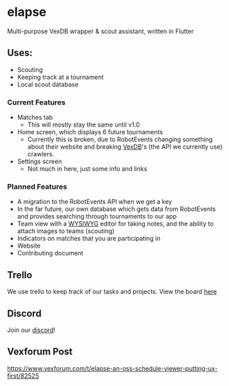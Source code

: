 # elapse
Multi-purpose VexDB wrapper &amp; scout assistant, written in Flutter

## Uses:
- Scouting
- Keeping track at a tournament
- Local scout database

### Current Features

- Matches tab
  - This will mostly stay the same until v1.0
- Home screen, which displays 6 future tournaments
  - Currently this is broken, due to RobotEvents changing something about their website and breaking [VexDB](https://vexdb.io)'s (the API we currently use) crawlers.
- Settings screen
  - Not much in here, just some info and links

### Planned Features

- A migration to the RobotEvents API when we get a key
- In the far future, our own database which gets data from RobotEvents and provides searching through tournaments to our app
- Team view with a [WYSIWYG](https://en.wikipedia.org/wiki/WYSIWYG) editor for taking notes, and the ability to attach images to teams (scouting)
- Indicators on matches that you are participating in
- Website
- Contributing document

## Trello
We use trello to keep track of our tasks and projects. View the board [here](https://trello.com/b/Hb50fRnb)

## Discord
Join our [discord](https://discord.gg/7XFQYYp)!

## Vexforum Post
https://www.vexforum.com/t/elapse-an-oss-schedule-viewer-putting-ux-first/82525
